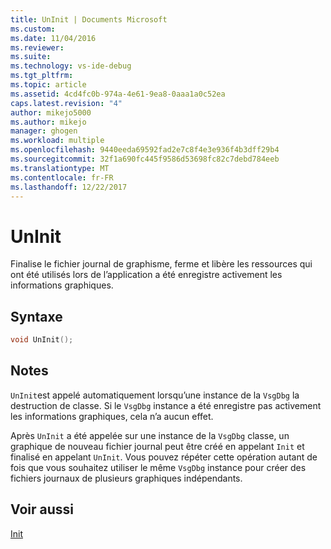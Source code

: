 ```yaml
---
title: UnInit | Documents Microsoft
ms.custom: 
ms.date: 11/04/2016
ms.reviewer: 
ms.suite: 
ms.technology: vs-ide-debug
ms.tgt_pltfrm: 
ms.topic: article
ms.assetid: 4cd4fc0b-974a-4e61-9ea8-0aaa1a0c52ea
caps.latest.revision: "4"
author: mikejo5000
ms.author: mikejo
manager: ghogen
ms.workload: multiple
ms.openlocfilehash: 9440eeda69592fad2e7c8f4e3e936f4b3dff29b4
ms.sourcegitcommit: 32f1a690fc445f9586d53698fc82c7debd784eeb
ms.translationtype: MT
ms.contentlocale: fr-FR
ms.lasthandoff: 12/22/2017
---
```

# <a name="uninit"></a>UnInit
Finalise le fichier journal de graphisme, ferme et libère les ressources qui ont été utilisés lors de l’application a été enregistre activement les informations graphiques.  
  
## <a name="syntax"></a>Syntaxe  
  
```C++  
void UnInit();  
```  
  
## <a name="remarks"></a>Notes  
 `UnInit`est appelé automatiquement lorsqu’une instance de la `VsgDbg` la destruction de classe. Si le `VsgDbg` instance a été enregistre pas activement les informations graphiques, cela n’a aucun effet.  
  
 Après `UnInit` a été appelée sur une instance de la `VsgDbg` classe, un graphique de nouveau fichier journal peut être créé en appelant `Init` et finalisé en appelant `UnInit`. Vous pouvez répéter cette opération autant de fois que vous souhaitez utiliser le même `VsgDbg` instance pour créer des fichiers journaux de plusieurs graphiques indépendants.  
  
## <a name="see-also"></a>Voir aussi  
 [Init](init.md)